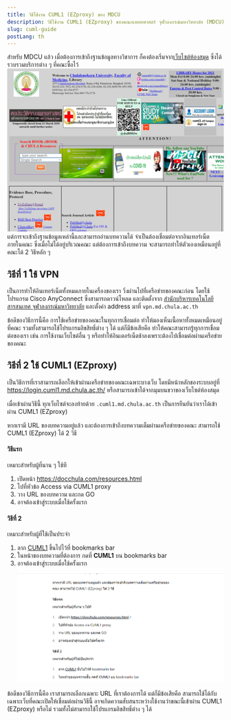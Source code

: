 ```yaml
---
title: วิธีใช้งาน CUML1 (EZproxy) ของ MDCU
description: วิธีใช้งาน CUML1 (EZproxy) ของคณะแพทยศาสตร์ จุฬาลงกรณ์มหาวิทยาลัย (MDCU)
slug: cuml-guide
postLang: th
---
```


สำหรับ MDCU แล้ว เมื่อต้องการเข้าถึงฐานข้อมูลทางวิชาการ ก็คงต้องเริ่มจาก[เว็บไซต์ห้องสมุด](http://library.md.chula.ac.th) ซึ่งได้รวบรวมบริการต่าง ๆ ที่คณะซื้อไว้
![MDCU Library Website](../2021-03-13-cuml-guide/library.md.chula.ac.th.webp)
แต่การจะเข้าถึงฐานข้อมูลเหล่านี้และสามารถอ่านบทความได้ จำเป็นต้องเชื่อมต่อจากอินเทอร์เน็ตภายในคณะ ซึ่งเมื่อไม่ได้อยู่บริเวณคณะ แต่ต้องการเข้าถึงบทความ จะสามารถทำให้ตัวเองเหมือนอยู่ที่คณะได้ 2 วิธีหลัก ๆ

## วิธีที่ 1 ใช้ VPN

เป็นการทำให้อินเทอร์เน็ตทั้งหมดภายในเครื่องของเรา วิ่งผ่านไปที่เครือข่ายของคณะก่อน โดยใช้โปรแกรม Cisco AnyConnect ซึ่งสามารถดาวน์โหลด และติดตั้งจาก [สำนักบริหารเทคโนโลยีสารสนเทศ จุฬาลงกรณ์มหาวิทยาลัย](https://www.it.chula.ac.th/service/cunet-vpn-service/) และตั้งค่า address มาที่ `vpn.md.chula.ac.th`

ข้อดีของวิธีการนี้คือ การใช้เครือข่ายของคณะในทุกการเชื่อมต่อ ทำให้มองเห็นเนื้อหาทั้งหมดเหมือนอยู่ที่คณะ รวมทั้งสามารถใช้โปรแกรมลิขสิทธิ์ต่าง ๆ ได้ แต่ก็มีข้อเสียคือ ทำให้คณะสามารถรู้ทุกการเชื่อมต่อของเรา เช่น การใช้งานเว็บไซต์อื่น ๆ หรือทำให้อินเตอร์เน็ตช้าลงเพราะต้องไปเชื่อมต่อผ่านเครือข่ายของคณะ

## วิธีที่ 2 ใช้ CUML1 (EZproxy)

เป็นวิธีการที่เราสามารถเลือกให้เข้าผ่านเครือข่ายของคณะเฉพาะบางเว็บ โดยมีหน้าหลักของระบบอยู่ที่ https://login.cuml1.md.chula.ac.th/ หรือสามารถเข้าได้จากมุมบนขวาของเว็บไซต์ห้องสมุด

เมื่อเข้าผ่านวิธีนี้ ทุกเว็บไซต์จะลงท้ายด้วย `.cuml1.md.chula.ac.th` เป็นการยืนยันว่าเราได้เข้าผ่าน CUML1 (EZproxy)

หากเรามี URL ของบทความอยู่แล้ว และต้องการเข้าถึงบทความเต็มผ่านเครือข่ายของคณะ สามารถใช้ CUML1 (EZproxy) ได้ 2 วิธี
#### วิธีแรก
เหมาะสำหรับผู้ที่นาน ๆ ใช้ที
1. เปิดหน้า https://docchula.com/resources.html
1. ไปที่หัวข้อ Access via CUML1 proxy
1. วาง URL ของบทความ และกด GO
1. อาจต้องเข้าสู่ระบบเมื่อใช้ครั้งแรก
#### วิธีที่ 2
เหมาะสำหรับผู้ที่ใช้เป็นประจำ
1. ลาก <a href="javascript:window.location.href='https://login.cuml1.md.chula.ac.th/login?qurl='+encodeURIComponent(document.location">CUML1</a> ขึ้นไปไว้ที่ bookmarks bar
1. ในหน้าของบทความที่ต้องการ กดที่ **CUML1** บน bookmarks bar
1. อาจต้องเข้าสู่ระบบเมื่อใช้ครั้งแรก
![Drag to bookmarks bar](../2021-03-13-cuml-guide/drag.gif)

ข้อดีของวิธีการนี้คือ เราสามารถเลือกเฉพาะ URL ที่เราต้องการได้ แต่ก็มีข้อเสียคือ สามารถใช้ได้กับเฉพาะเว็บที่คณะเปิดให้เชื่อมต่อผ่านวิธีนี้ อาจเกิดความสับสนระหว่างใช้งานว่าขณะนี้เข้าผ่าน CUML1 (EZproxy) หรือไม่ รวมทั้งไม่สามารถใช้โปรแกรมลิขสิทธิ์ต่าง ๆ ได้
